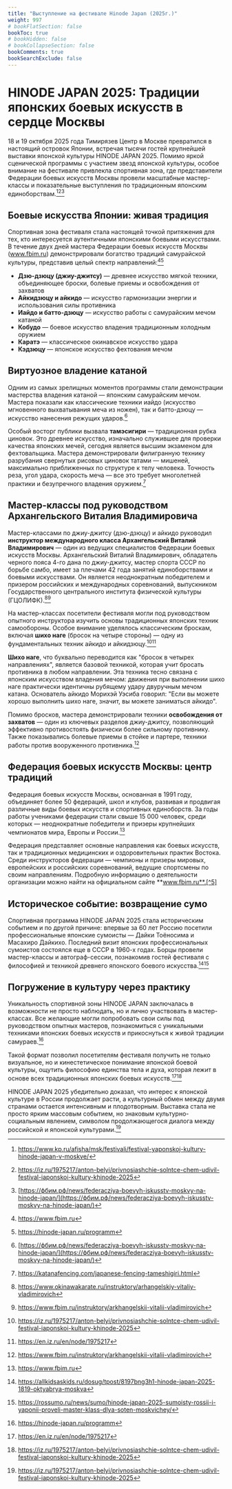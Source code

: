 ```yaml
---
title: "Выступление на фестивале Hinode Japan (2025г.)"
weight: 997
# bookFlatSection: false
bookToc: true
# bookHidden: false
# bookCollapseSection: false
bookComments: true
bookSearchExclude: false
---
```


# HINODE JAPAN 2025: Традиции японских боевых искусств в сердце Москвы

18 и 19 октября 2025 года Тимирязев Центр в Москве превратился в настоящий островок Японии, встречая тысячи гостей крупнейшей выставки японской культуры HINODE JAPAN 2025. Помимо яркой сценической программы с участием звезд японской культуры, особое внимание на фестивале привлекла спортивная зона, где представители Федерации боевых искусств Москвы провели масштабные мастер-классы и показательные выступления по традиционным японским единоборствам.[^1][^4][^66]

## Боевые искусства Японии: живая традиция

Спортивная зона фестиваля стала настоящей точкой притяжения для тех, кто интересуется аутентичными японскими боевыми искусствами. В течение двух дней мастера Федерации боевых искусств Москвы (www.fbim.ru) демонстрировали богатство традиций самурайской культуры, представив целый спектр направлений:[^5][^7]

- **Дзю-дзюцу (джиу-джитсу)** — древнее искусство мягкой техники, объединяющее броски, болевые приемы и освобождения от захватов
- **Айкидзюцу и айкидо** — искусство гармонизации энергии и использования силы противника
- **Иайдо и батто-дзюцу** — искусство работы с самурайским мечом катаной
- **Кобудо** — боевое искусство владения традиционным холодным оружием
- **Каратэ** — классическое окинавское искусство удара
- **Кэдзюцу** — японское искусство фехтования мечом


## Виртуозное владение катаной

Одним из самых зрелищных моментов программы стали демонстрации мастерства владения катаной — японским самурайским мечом. Мастера показали как классические техники иайдо (искусство мгновенного выхватывания меча из ножен), так и батто-дзюцу — искусство нанесения режущих ударов.[^66]

Особый восторг публики вызвала **тамэсигири** — традиционная рубка циновок. Это древнее искусство, изначально служившее для проверки качества японских мечей, сегодня является высшим экзаменом для фехтовальщика. Мастера демонстрировали филигранную технику разрубания свернутых рисовых циновок татами — мишеней, максимально приближенных по структуре к телу человека. Точность реза, угол удара, скорость меча — все это требует многолетней практики и безупречного владения оружием.[^9]

## Мастер-классы под руководством Архангельского Виталия Владимировича

Мастер-классами по джиу-джитсу (дзю-дзюцу) и айкидо руководил **инструктор международного класса Архангельский Виталий Владимирович** — один из ведущих специалистов Федерации боевых искусств Москвы. Архангельский Виталий Владимирович, обладатель черного пояса 4-го дана по джиу-джитсу, мастер спорта СССР по борьбе самбо, имеет за плечами 42 года занятий единоборствами и боевыми искусствами. Он является неоднократным победителем и призером российских и международных соревнований, выпускником Государственного центрального института физической культуры (ГЦОЛИФК).[^11][^12]

На мастер-классах посетители фестиваля могли под руководством опытного инструктора изучить основы традиционных японских техник самообороны. Особое внимание уделялось классическим броскам, включая **шихо наге** (бросок на четыре стороны) — одну из фундаментальных техник айкидо и айкидзюцу.[^4][^14]

**Шихо наге**, что буквально переводится как "бросок в четырех направлениях", является базовой техникой, которая учит бросать противника в любом направлении. Эта техника тесно связана с японским искусством владения мечом: движения при выполнении шихо наге практически идентичны рубящему удару двуручным мечом катана. Основатель айкидо Морихэй Уэсиба говорил: "Если вы можете хорошо выполнить шихо наге, значит, вы можете заниматься айкидо".

Помимо бросков, мастера демонстрировали техники **освобождения от захватов** — один из ключевых разделов джиу-джитсу, позволяющий эффективно противостоять физически более сильному противнику. Также показывались болевые приемы в стойке и партере, техники работы против вооруженного противника.[^12]

## Федерация боевых искусств Москвы: центр традиций

Федерация боевых искусств Москвы, основанная в 1991 году, объединяет более 50 федераций, школ и клубов, развивая и продвигая различные виды боевых искусств и спортивных единоборств. За годы работы учениками федерации стали свыше 15 000 человек, среди которых — неоднократные победители и призеры крупнейших чемпионатов мира, Европы и России.[^5]

Федерация представляет основные направления как боевых искусств, так и традиционных медицинских и оздоровительных практик Востока. Среди инструкторов федерации — чемпионы и призеры мировых, европейских и российских соревнований, ведущие спортсмены по своим направлениям. Подробную информацию о деятельности организации можно найти на официальном сайте **www.fbim.ru**.[^5]

## Историческое событие: возвращение сумо

Спортивная программа HINODE JAPAN 2025 стала историческим событием и по другой причине: впервые за 60 лет Россию посетили профессиональные японские сумоисты — Дайки Тоёносима и Масахиро Дайкихо. Последний визит японских профессиональных сумоистов состоялся еще в СССР в 1960-х годах. Борцы провели мастер-классы и автограф-сессии, познакомив гостей фестиваля с философией и техникой древнего японского боевого искусства.[^22][^24]

## Погружение в культуру через практику

Уникальность спортивной зоны HINODE JAPAN заключалась в возможности не просто наблюдать, но и лично участвовать в мастер-классах. Все желающие могли попробовать свои силы под руководством опытных мастеров, познакомиться с уникальными техниками японских боевых искусств и прикоснуться к живой традиции самураев.[^7]

Такой формат позволил посетителям фестиваля получить не только визуальное, но и кинестетическое понимание японской боевой культуры, ощутить философию единства тела и духа, которая лежит в основе всех традиционных японских боевых искусств.[^14][^4]

HINODE JAPAN 2025 убедительно доказал, что интерес к японской культуре в России продолжает расти, а культурный обмен между двумя странами остается интенсивным и плодотворным. Выставка стала не просто ярким массовым событием, но знаковым культурно-социальным явлением, символом продолжающегося диалога между российской и японской культурами.[^4]

[^1]: https://www.kp.ru/afisha/msk/festivali/festival-yaponskoj-kultury-hinode-japan-v-moskve/

[^4]: https://iz.ru/1975217/anton-belyi/privnosiashchie-solntce-chem-udivil-festival-iaponskoi-kultury-khinode-2025

[^5]: https://www.fbim.ru

[^7]: https://hinode-japan.ru/programm

[^9]: https://katanafencing.com/japanese-fencing-tameshigiri.html

[^11]: https://www.okinawakarate.ru/instruktory/arhangelskiy-vitaliy-vladimirovich

[^12]: https://www.fbim.ru/instruktory/arkhangelskii-vitalii-vladimirovich

[^14]: https://en.iz.ru/en/node/1975217

[^22]: https://allkidsaskids.ru/dosug/tpost/8197bng3h1-hinode-japan-2025-1819-oktyabrya-moskva

[^24]: https://rossumo.ru/news/sumo/hinode-japan-2025-sumoisty-rossii-i-yaponii-proveli-master-klass-dlya-soten-moskvichey/

[^25]: https://hinode-japan.ru

[^26]: https://msk.afishagoroda.ru/events/glavnyi-festival-iaponskoi-kultury-hinode-japan

[^27]: https://www.mskagency.ru/photobank/715954

[^29]: https://texpo.ru/expo/oktyabr-2025/vystavka-yaponskoy-kultury-hinode-japan-/

[^30]: https://www.facebook.com/HikariMartialArtsAcademy/videos/джу-джицу-лагер-хиноде-2025/4041337862850143/

[^31]: https://vk.com/hinodefest

[^32]: https://www.fbim.ru/instruktory

[^34]: https://www.ticketland.ru/vystavochnye-centry/timiryazev-centr/vystavka-yaponskoy-kultury-hinode-japan/

[^35]: https://hinode-japan.ru/catalog

[^36]: https://www.mskagency.ru/materials/3245591

[^37]: https://www.progamer.ru/z-zone/hinode2025.htm

[^38]: https://www.mossambo.ru/clubs/76

[^39]: https://perspectum.info/hinode-japan-2025/

[^40]: https://gamemag.ru/news/196322/hinode-japan-2025-news

[^41]: https://kartasporta.ru/catalogue/sport/federatsiya_boevyh_iskusstv_moskvy_238/

[^42]: https://www.1tv.ru/news/2025-10-18/523703-v_moskve_prohodit_festival_yaponskoy_kultury

[^43]: https://allfest.ru/festival-2025/hinode-japan

[^44]: https://fbim.ru/timetable

[^45]: https://iz.ru/en/node/1975217

[^46]: https://www.facebook.com/100064147835776/photos/1173144261500491/

[^47]: https://vk.com/@takemusu_aiki-tamesigiri

[^48]: https://tickets.vk.ru/moskva/event/glavnyi-festival-iaponskoi-kultury-hinode-japan-60737

[^49]: https://dzen.ru/shorts/68deafd1bed9682af1d99f20

[^50]: https://katanaclubmaster.com/katanaclub-fencing/katanaclub-tameshigiri/290-tameshigiri-cutting

[^52]: https://www.kaminarikan.org/articles/tameshigiri

[^53]: napishi-statiu-o-broske-shikho-noURMmqRSCaG211Eiz1Etg.md

[^55]: https://posta-magazine.ru/article/moscow-weekly-2025-10-08/

[^57]: https://typical-moscow.ru/hinode-japan-2025/

[^59]: https://www.fbim.ru/content/istoricheskoe-fekhtovanie

[^61]: https://www.fbim.ru/content/arnis-eskrima

[^62]: https://mfgo.ru/mk-hinode-2025/

[^64]: https://budojapan.com/video/250709/

[^65]: https://www.fbim.ru/content/kobudo

[^66]: [https://фбим.рф/news/federacziya-boevyh-iskusstv-moskvy-na-hinode-japan/](https://фбим.рф/news/federacziya-boevyh-iskusstv-moskvy-na-hinode-japan/)


